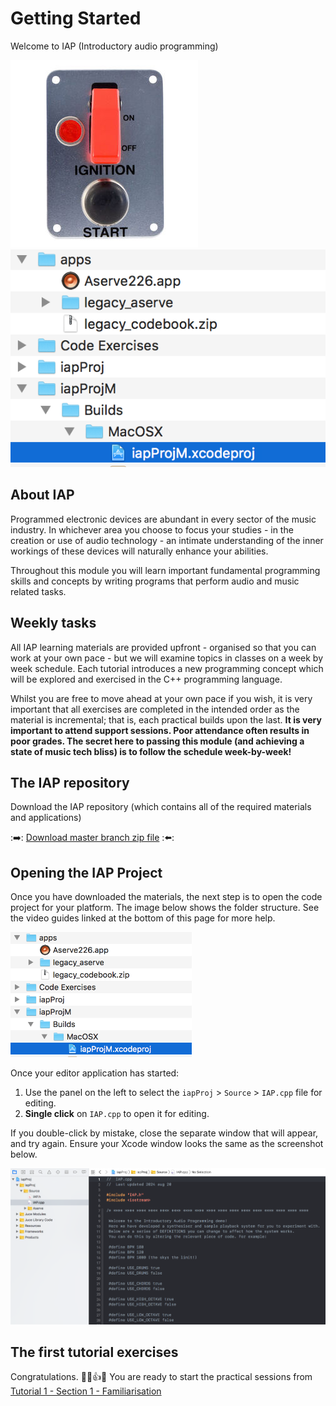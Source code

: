 # Getting Started

Welcome to IAP (Introductory audio programming)

<img src="images/start-ignition.jpeg" alt="ignition"></img><img src="images/filestruct.png" alt="file structure"></img>

## About IAP

Programmed electronic devices are abundant in every sector of the music industry. In whichever area you choose to focus your studies - in the creation or use of audio technology - an intimate understanding of the inner workings of these devices will naturally enhance your abilities. 

Throughout this module you will learn important fundamental programming skills and concepts by writing programs that perform audio and music related tasks. 

## Weekly tasks

All IAP learning materials are provided upfront - organised so that you can work at your own pace - but we will examine topics in classes on a week by week schedule. Each tutorial introduces a new programming concept which will be explored and exercised in the C++ programming language. 

Whilst you are free to move ahead at your own pace if you wish, it is very important that all exercises are completed in the intended order as the material is incremental; that is, each practical builds upon the last. **It is very important to attend support sessions. Poor attendance often results in poor grades. The secret here to passing this module (and achieving a state of music tech bliss) is to follow the schedule week-by-week!**

## The IAP repository

Download the IAP repository (which contains all of the required materials and applications)

::arrow_right:: [Download master branch zip file](../../../archive/refs/heads/master.zip) ::arrow_left::

## Opening the IAP Project

Once you have downloaded the materials, the next step is to open the code project for your platform. The image below shows the folder structure. See the video guides linked at the bottom of this page for more help.

<img src="images/filestruct.png" height=200/>

Once your editor application has started:

1. Use the panel on the left to select the `iapProj` > `Source` > `IAP.cpp` file for editing.
2. **Single click** on `IAP.cpp` to open it for editing. 

If you double-click by mistake, close the separate window that will appear, and try again. Ensure your Xcode window looks the same as the screenshot below. 

<img src="images/xcode.png" alt="xcode editor with IAP.cpp file selected for editing">

## The first tutorial exercises

Congratulations. 🎉😀👍🎉 You are ready to start the practical sessions from [Tutorial 1 - Section 1 - Familiarisation](Part%201/1%20-%20Familiarisation.md)
